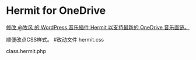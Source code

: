 # Hermit for OneDrive
[修改 @牧风 的 WordPress 音乐插件 Hermit 以支持最新的 OneDrive 音乐直链。](https://www.mrorz.com/497.html)

顺便改点CSS样式。
#改动文件
hermit.css

class.hermit.php

